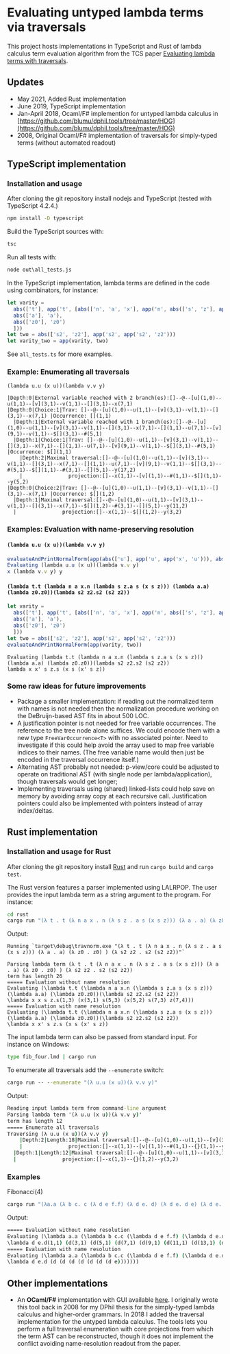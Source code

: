 
# Evaluating untyped lambda terms via traversals

This project hosts implementations in TypeScript and Rust of lambda calculus term evaluation algorithm from the TCS paper [Evaluating lambda terms with traversals](https://www.sciencedirect.com/science/article/abs/pii/S0304397519305316).

## Updates

- May 2021, Added Rust implementation
- June 2019, TypeScript implementation
- Jan-April 2018, Ocaml/F# implemention for untyped lambda calculus in [https://github.com/blumu/dphil.tools/tree/master/HOG](https://github.com/blumu/dphil.tools/tree/master/HOG)
- 2008, Original Ocaml/F# implementation of traversals for simply-typed terms (without automated readout)


## TypeScript implementation

### Installation and usage

After cloning the git repository install nodejs and TypeScript (tested with TypeScript 4.2.4.)

```cmd
npm install -D typescript
```

Build the TypeScript sources with:

```cmd
tsc
```

Run all tests with:

```cmd
node out\all_tests.js
```

In the TypeScript implementation, lambda terms are defined in the code using combinators, for instance:

```ts
let varity =
  abs(['t'], app('t', [abs(['n', 'a', 'x'], app('n', abs(['s', 'z'], app('a', [app('s'), app('x', [app('s'), app('z')])])))),
  abs(['a'], 'a'),
  abs(['z0'], 'z0')
  ]))
let two = abs(['s2', 'z2'], app('s2', app('s2', 'z2')))
let varity_two = app(varity, two)
```

See `all_tests.ts` for more examples.

### Example: Enumerating all traversals

`(lambda u.u (x u))(lambda v.v y)`

```text
|Depth:0|External variable reached with 2 branch(es):[]--@--[u](1,0)--u(1,1)--[v](3,1)--v(1,1)--[](3,1)--x(7,1)
|Depth:0|Choice:1|Trav: []--@--[u](1,0)--u(1,1)--[v](3,1)--v(1,1)--[](3,1)--x(7,1) |Occurrence: [](1,1)
  |Depth:1|External variable reached with 1 branch(es):[]--@--[u](1,0)--u(1,1)--[v](3,1)--v(1,1)--[](3,1)--x(7,1)--[](1,1)--u(7,1)--[v](9,1)--v(1,1)--$[](3,1)--#(5,1)
  |Depth:1|Choice:1|Trav: []--@--[u](1,0)--u(1,1)--[v](3,1)--v(1,1)--[](3,1)--x(7,1)--[](1,1)--u(7,1)--[v](9,1)--v(1,1)--$[](3,1)--#(5,1) |Occurrence: $[](1,1)
    |Depth:2|Maximal traversal:[]--@--[u](1,0)--u(1,1)--[v](3,1)--v(1,1)--[](3,1)--x(7,1)--[](1,1)--u(7,1)--[v](9,1)--v(1,1)--$[](3,1)--#(5,1)--$[](1,1)--#(3,1)--[](5,1)--y(17,2)
    |               projection:[]--x(1,1)--[v](1,1)--#(1,1)--$[](1,1)--y(5,2)
|Depth:0|Choice:2|Trav: []--@--[u](1,0)--u(1,1)--[v](3,1)--v(1,1)--[](3,1)--x(7,1) |Occurrence: $[](1,2)
  |Depth:1|Maximal traversal:[]--@--[u](1,0)--u(1,1)--[v](3,1)--v(1,1)--[](3,1)--x(7,1)--$[](1,2)--#(3,1)--[](5,1)--y(11,2)
  |               projection:[]--x(1,1)--$[](1,2)--y(3,2)
```

### Examples: Evaluation with name-preserving resolution

#### `(lambda u.u (x u))(lambda v.v y)`

```ts
evaluateAndPrintNormalForm(app(abs(['u'], app('u', app('x', 'u'))), abs(['v'], app('v', 'y'))))
Evaluating (lambda u.u (x u))(lambda v.v y)
x (lambda v.v y) y
```

#### `(lambda t.t (lambda n a x.n (lambda s z.a s (x s z))) (lambda a.a) (lambda z0.z0))(lambda s2 z2.s2 (s2 z2))`

```ts
let varity =
  abs(['t'], app('t', [abs(['n', 'a', 'x'], app('n', abs(['s', 'z'], app('a', [app('s'), app('x', [app('s'), app('z')])])))),
  abs(['a'], 'a'),
  abs(['z0'], 'z0')
  ]))
let two = abs(['s2', 'z2'], app('s2', app('s2', 'z2')))
evaluateAndPrintNormalForm(app(varity, two))
```

```text
Evaluating (lambda t.t (lambda n a x.n (lambda s z.a s (x s z))) (lambda a.a) (lambda z0.z0))(lambda s2 z2.s2 (s2 z2))
lambda x x' s z.s (x s (x' s z))
```

### Some raw ideas for future improvements

- Package a smaller implementation: if reading out the normalized term with names is not needed then the normalization procedure working on the DeBruijn-based AST fits in about 500 LOC.
- A justification pointer is not needed for free variable occurrences. The reference to the tree node alone suffices.
  We could encode them with a new type `FreeVarOccurrence<T>` with no associated pointer.
  Need to investigate if this could help avoid the array used to map free variable indices to their names. (The free variable name would then just be encoded in the traversal occurrence itself.)
- Alternating AST probably not needed: p-view/core could be adjusted to operate on traditional AST (with single node per lambda/application), though traversals would get longer;
- Implementing traversals using (shared) linked-lists could help save on memory by avoiding array copy at each recursive call.  Justification pointers could also be implemented with pointers instead of array index/deltas.

## Rust implementation

### Installation and usage for Rust

After cloning the git repository install [Rust](https://www.rust-lang.org/learn/get-started) and run `cargo build` and `cargo test`.

The Rust version features a parser implemented using LALRPOP. The user
provides the input lambda term as a string argument to the program. For instance:

```cmd
cd rust
cargo run "(λ t . t (λ n a x . n (λ s z . a s (x s z))) (λ a . a) (λ z0 . z0) ) (λ s2 z2 . s2 (s2 z2))"
```

Output:

```text
Running `target\debug\travnorm.exe "(λ t . t (λ n a x . n (λ s z . a s (x s z))) (λ a . a) (λ z0 . z0) ) (λ s2 z2 . s2 (s2 z2))"`

Parsing lambda term (λ t . t (λ n a x . n (λ s z . a s (x s z))) (λ a . a) (λ z0 . z0) ) (λ s2 z2 . s2 (s2 z2))
term has length 26
===== Evaluation without name resolution
Evaluating (\lambda t.t (\lambda n a x.n (\lambda s z.a s (x s z))) (\lambda a.a) (\lambda z0.z0))(\lambda s2 z2.s2 (s2 z2))
\lambda x x s z.s(1,3) (x(3,1) s(5,3) (x(5,2) s(7,3) z(7,4)))
===== Evaluation with name resolution
Evaluating (\lambda t.t (\lambda n a x.n (\lambda s z.a s (x s z))) (\lambda a.a) (\lambda z0.z0))(\lambda s2 z2.s2 (s2 z2))
\lambda x x' s z.s (x s (x' s z))
```

The input lambda term can also be passed from standard input. For instance on Windows:

```cmd
type fib_four.lmd | cargo run
```

To enumerate all traversals add the `--enumerate` switch:

```cmd
cargo run -- --enumerate "(λ u.u (x u))(λ v.v y)"
```

Output:

```cmd
Reading input lambda term from command-line argument
Parsing lambda term '(λ u.u (x u))(λ v.v y)'
term has length 12
===== Enumerate all traversals
Traversing (λ u.u (x u))(λ v.v y)
    |Depth:2|Length:18|Maximal traversal:[]--@--[u](1,0)--u(1,1)--[v](3,1)--v(1,1)--[](3,1)--x(7,1)--[](1,1)--u(7,1)--[v](9,1)--v(1,1)--{}(3,1)--#(5,1)--{}(1,1)--#(3,1)--[](5,1)--y(17,2)
    |               projection:[]--x(1,1)--[v](1,1)--#(1,1)--{}(1,1)--y(5,2)
  |Depth:1|Length:12|Maximal traversal:[]--@--[u](1,0)--u(1,1)--[v](3,1)--v(1,1)--[](3,1)--x(7,1)--{}(1,2)--#(3,1)--[](5,1)--y(11,2)
  |               projection:[]--x(1,1)--{}(1,2)--y(3,2)
```

### Examples

Fibonacci(4)

```cmd
cargo run "(λa.a (λ b c. c (λ d e f.f) (λ d e. d) (λ d e. d e) (λ d e. b (λ f g. c (λ h i. i (h f)) (λh.g) (λh.h)) d (b (λ f g. c(λ h i.i (h (λ j k. k (j f)))) (λh i.g) (λ h.h)(λ h.h)) d e))) (λ b c.c) a) (λf x . f(f(f (f x))))"
```

Output:

```cmd
===== Evaluation without name resolution
Evaluating (\lambda a.a (\lambda b c.c (\lambda d e f.f) (\lambda d e.d) (\lambda d e.d e) (\lambda d e.b (\lambda f g.c (\lambda h i.i (h f)) (\lambda h.g) (\lambda h.h)) d (b (\lambda f g.c (\lambda h i.i (h (\lambda j k.k (j f)))) (\lambda h i.g) (\lambda h.h) (\lambda h.h)) d e))) (\lambda b c.c) a)(\lambda f x.f (f (f (f x))))
\lambda d e.d(1,1) (d(3,1) (d(5,1) (d(7,1) (d(9,1) (d(11,1) (d(13,1) (d(15,1) e(17,2))))))))
===== Evaluation with name resolution
Evaluating (\lambda a.a (\lambda b c.c (\lambda d e f.f) (\lambda d e.d) (\lambda d e.d e) (\lambda d e.b (\lambda f g.c (\lambda h i.i (h f)) (\lambda h.g) (\lambda h.h)) d (b (\lambda f g.c (\lambda h i.i (h (\lambda j k.k (j f)))) (\lambda h i.g) (\lambda h.h) (\lambda h.h)) d e))) (\lambda b c.c) a)(\lambda f x.f (f (f (f x))))
\lambda d e.d (d (d (d (d (d (d (d e)))))))
```

## Other implementations

- An **OCaml/F#** implementation with GUI available [here](https://github.com/blumu/dphil.tools/tree/master/HOG).
I originally wrote this tool back in 2008 for my DPhil thesis for the simply-typed lambda calculus and higher-order grammars. In 2018 I added the traversal implementation for the untyped lambda calculus. The tools lets you perform a full traversal enumeration with core projections from which the term AST can be reconstructed, though it does not implement the conflict avoiding name-resolution readout from the paper.
